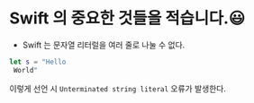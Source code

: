 # Swift 의 중요한 것들을 적습니다.😃

- Swift 는 문자열 리터럴을 여러 줄로 나눌 수 없다.
```swift
let s = "Hello
 World"
```
이렇게 선언 시 ```Unterminated string literal```    오류가 발생한다.
